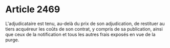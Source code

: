# Article 2469

L'adjudicataire est tenu, au-delà du prix de son adjudication, de restituer au tiers acquéreur les coûts de son contrat, y compris de sa publication, ainsi que ceux de la notification et tous les autres frais exposés en vue de la purge.
